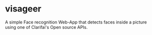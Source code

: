 # visageer
A simple Face recognition Web-App that detects faces inside a picture using one of Clarifai's Open source APIs.
